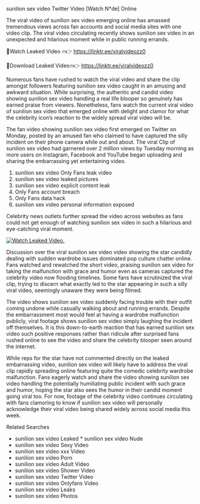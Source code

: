 ﻿sunilion sex video Twitter Video [Watch N*de] Online

The viral video of ﻿sunilion sex video emerging online has amassed tremendous views across fan accounts and social media sites with one video clip. The viral video circulating recently shows ﻿sunilion sex video in an unexpected and hilarious moment while in public running errands. 

🔴Watch Leaked Video 🔥👉  https://linktr.ee/viralvideozz0 

🔴Download Leaked Video🔥👉  https://linktr.ee/viralvideozz0 

Numerous fans have rushed to watch the viral video and share the clip amongst followers featuring ﻿sunilion sex video caught in an amusing and awkward situation. While surprising, the authentic and candid video showing ﻿sunilion sex video handling a real life blooper so genuinely has earned praise from viewers. Nonetheless, fans watch the current viral video of ﻿sunilion sex video that emerged online with delight and clamor for what the celebrity icon’s reaction to the widely spread viral video will be.

The fan video showing ﻿sunilion sex video first emerged on Twitter on Monday, posted by an amused fan who claimed to have captured the silly incident on their phone camera while out and about. The viral Clip of ﻿sunilion sex video had garnered over 2 million views by Tuesday morning as more users on Instagram, Facebook and YouTube began uploading and sharing the embarrassing yet entertaining video. 

1. ﻿sunilion sex video Only Fans leak video
2. ﻿sunilion sex video leaked pictures
3. ﻿sunilion sex video explicit content leak
4. Only Fans account breach
5. Only Fans data hack
6. ﻿sunilion sex video personal information exposed

Celebrity news outlets further spread the video across websites as fans could not get enough of watching ﻿sunilion sex video in such a hilarious and eye-catching viral moment. 

[![Watch Leaked Video.](https://miro.medium.com/v2/resize:fit:828/format:webp/1*cilzJN44JGOrTw9NJCrNHA.gif "Watch Leaked Video")](https://linktr.ee/viralvideozz0)

Discussion over the viral ﻿sunilion sex video video showing the star candidly dealing with sudden wardrobe issues dominated pop culture chatter online. Fans watched and rewatched the short video, praising ﻿sunilion sex video for taking the malfunction with grace and humor even as cameras captured the celebrity video now flooding timelines. Some fans have scrutinized the viral clip, trying to discern what exactly led to the star appearing in such a silly viral video, seemingly unaware they were being filmed.

The video shows ﻿sunilion sex video suddenly facing trouble with their outfit coming undone while casually walking about and running errands. Despite the embarrassment most would feel at having a wardrobe malfunction publicly, viral footage shows ﻿sunilion sex video simply laughing the incident off themselves. It is this down-to-earth reaction that has earned ﻿sunilion sex video such positive responses rather than ridicule after surprised fans rushed online to see the video and share the celebrity blooper seen around the internet.  

While reps for the star have not commented directly on the leaked embarrassing video, ﻿sunilion sex video will likely have to address the viral clip rapidly spreading online featuring quite the comedic celebrity wardrobe malfunction. Fans eagerly watch and share the video showing ﻿sunilion sex video handling the potentially humiliating public incident with such grace and humor, hoping the star also sees the humor in their candid moment going viral too. For now, footage of the celebrity video continues circulating with fans clamoring to know if ﻿sunilion sex video will personally acknowledge their viral video being shared widely across social media this week.

Related Searches
* ﻿sunilion sex video Leaked
﻿* sunilion sex video Nude
* ﻿sunilion sex video Sexy Video
* ﻿sunilion sex video xxx Video
* ﻿sunilion sex video Porn
* ﻿sunilion sex video Adult Video
* ﻿sunilion sex video Shower Video
* ﻿sunilion sex video Twitter Video
* ﻿sunilion sex video Onlyfans Video
* ﻿sunilion sex video Leaks
* ﻿sunilion sex video Photos